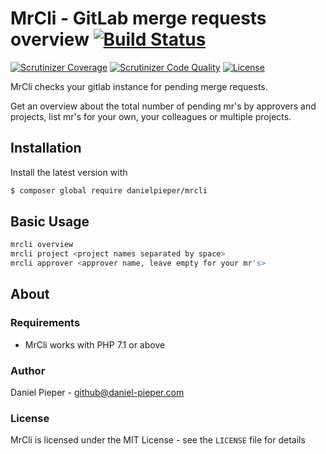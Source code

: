 
# MrCli - GitLab merge requests overview [![Build Status](https://img.shields.io/travis/danielpieper/mrcli.svg?branch=master&style=flat-square)](https://travis-ci.org/danielpieper/mrcli?branch=master)

[![Scrutinizer Coverage](https://img.shields.io/scrutinizer/coverage/g/danielpieper/mrcli.svg?branch=master&style=flat-square)](https://scrutinizer-ci.com/g/danielpieper/mrcli/?branch=master)
[![Scrutinizer Code Quality](https://img.shields.io/scrutinizer/g/danielpieper/mrcli.svg?branch=master&style=flat-square)](https://scrutinizer-ci.com/g/danielpieper/mrcli/?branch=master)
[![License](https://img.shields.io/badge/license-MIT-red.svg?style=flat-square)](LICENSE)


MrCli checks your gitlab instance for pending merge requests.

Get an overview about the total number of pending mr's by approvers and projects,
list mr's for your own, your colleagues or multiple projects.


## Installation

Install the latest version with

```bash
$ composer global require danielpieper/mrcli
```

## Basic Usage

```bash
mrcli overview
mrcli project <project names separated by space>
mrcli approver <approver name, leave empty for your mr's>
```

## About

### Requirements

- MrCli works with PHP 7.1 or above

### Author

Daniel Pieper - <github@daniel-pieper.com>

### License

MrCli is licensed under the MIT License - see the `LICENSE` file for details

